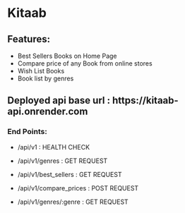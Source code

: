 <h1>Kitaab</h1>
<h2>Features: </h2>
<ul>
<li>Best Sellers Books on Home Page</li>
<li>Compare price of any Book from online stores</li>
<li>Wish List Books</li>
<li>Book list by genres</li>
</ul>
<h2>Deployed api base url : https://kitaab-api.onrender.com</h2>
<h3>End Points:</h3>
<ul>
<li><p>/api/v1 : HEALTH CHECK</p></li>
<li><p>/api/v1/genres : GET REQUEST</p></li>
<li><p>/api/v1/best_sellers : GET REQUEST</p></li>
<li><p>/api/v1/compare_prices : POST REQUEST</p></li>
<li><p>/api/v1/genres/:genre : GET REQUEST</p></li>
</ul>
